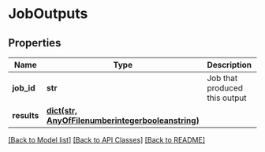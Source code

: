# JobOutputs

## Properties
| Name        | Type                                                                                         | Description                   | Notes |
| ----------- | -------------------------------------------------------------------------------------------- | ----------------------------- | ----- |
| **job_id**  | **str**                                                                                      | Job that produced this output |
| **results** | [**dict(str, AnyOfFilenumberintegerbooleanstring)**](AnyOfFilenumberintegerbooleanstring.md) |                               |

[[Back to Model list]](../README.md#documentation-for-models) [[Back to API Classes]](../README.md#documentation-for-api-classes) [[Back to README]](../README.md)


